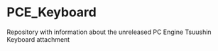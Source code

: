 # PCE_Keyboard
Repository with information about the unreleased PC Engine Tsuushin Keyboard attachment
